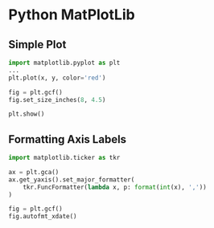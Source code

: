 # Python MatPlotLib


## Simple Plot
```python
import matplotlib.pyplot as plt
...
plt.plot(x, y, color='red')

fig = plt.gcf()
fig.set_size_inches(8, 4.5)

plt.show()
```


## Formatting Axis Labels

```python
import matplotlib.ticker as tkr

ax = plt.gca()
ax.get_yaxis().set_major_formatter(
    tkr.FuncFormatter(lambda x, p: format(int(x), ','))
)

fig = plt.gcf()
fig.autofmt_xdate()

```
